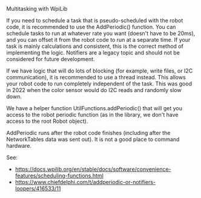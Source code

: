 Multitasking with WpiLib

If you need to schedule a task that is pseudo-scheduled with the robot code, it is recommended to use the AddPeriodic() function.  You can schedule tasks to run at whatever rate you want (doesn't have to be 20ms), and you can offset it from the robot code to run at a separate time.  If your task is mainly calculations and consistent, this is the correct method of implementing the logic.  Notifiers are a legacy topic and should not be considered for future development.

If we have logic that will do lots of blocking (for example, write files, or I2C communication), it is recommended to use a thread instead.  This allows your robot code to run completely independent of the task.  This was good in 2022 when the color sensor would do I2C reads and randomly slow down.

We have a helper function UtilFunctions.addPeriodic() that will get you access to the robot periodic function (as in the library, we don't have access to the root Robot object).

AddPeriodic runs after the robot code finishes (including after the NetworkTables data was sent out).  It is not a good place to command hardware.

See:
* https://docs.wpilib.org/en/stable/docs/software/convenience-features/scheduling-functions.html
* https://www.chiefdelphi.com/t/addperiodic-or-notifiers-loopers/416533/11
